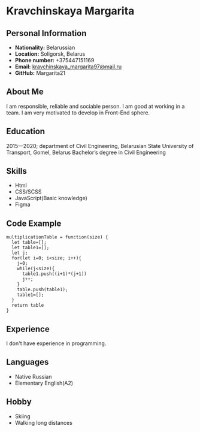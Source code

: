 #  Kravchinskaya Margarita
## Personal Information
- **Nationality:** Belarussian
- **Location:** Soligorsk, Belarus
- **Phone number:** +375447151169
- **Email:** kravchinskaya_margarita97@mail.ru
- **GitHub:** Margarita21

## About Me
I am responsible, reliable and sociable person. I am good at working in a team. I am very motivated to develop in Front-End sphere.
## Education
2015—2020; department of Civil Engineering, Belarusian State University of Transport, Gomel, Belarus 
Bachelor’s degree in Civil Engineering
## Skills
- Html
- CSS/SCSS
- JavaScript(Basic knowledge)
- Figma

## Code Example

    multiplicationTable = function(size) {
      let table=[];
      let table1=[];
      let j;
      for(let i=0; i<size; i++){
        j=0;
        while(j<size){
          table1.push((i+1)*(j+1))
          j++;
        }
        table.push(table1);
        table1=[];
      }
      return table
    }

## Experience
I don't have experience in programming.
## Languages
- Native Russian
- Elementary English(A2)
## Hobby
- Skiing
- Walking long distances
